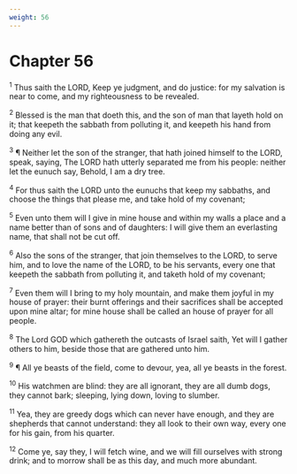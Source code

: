 ```yaml
---
weight: 56
---
```


# Chapter 56

<sup>1</sup> Thus saith the LORD, Keep ye judgment, and do justice: for my salvation is near to come, and my righteousness to be revealed. 

<sup>2</sup> Blessed is the man that doeth this, and the son of man that layeth hold on it; that keepeth the sabbath from polluting it, and keepeth his hand from doing any evil. 

<sup>3</sup> ¶ Neither let the son of the stranger, that hath joined himself to the LORD, speak, saying, The LORD hath utterly separated me from his people: neither let the eunuch say, Behold, I am a dry tree. 

<sup>4</sup> For thus saith the LORD unto the eunuchs that keep my sabbaths, and choose the things that please me, and take hold of my covenant; 

<sup>5</sup> Even unto them will I give in mine house and within my walls a place and a name better than of sons and of daughters: I will give them an everlasting name, that shall not be cut off. 

<sup>6</sup> Also the sons of the stranger, that join themselves to the LORD, to serve him, and to love the name of the LORD, to be his servants, every one that keepeth the sabbath from polluting it, and taketh hold of my covenant; 

<sup>7</sup> Even them will I bring to my holy mountain, and make them joyful in my house of prayer: their burnt offerings and their sacrifices shall be accepted upon mine altar; for mine house shall be called an house of prayer for all people. 

<sup>8</sup> The Lord GOD which gathereth the outcasts of Israel saith, Yet will I gather others to him, beside those that are gathered unto him. 

<sup>9</sup> ¶ All ye beasts of the field, come to devour, yea, all ye beasts in the forest. 

<sup>10</sup> His watchmen are blind: they are all ignorant, they are all dumb dogs, they cannot bark; sleeping, lying down, loving to slumber. 

<sup>11</sup> Yea, they are greedy dogs which can never have enough, and they are shepherds that cannot understand: they all look to their own way, every one for his gain, from his quarter. 

<sup>12</sup> Come ye, say they, I will fetch wine, and we will fill ourselves with strong drink; and to morrow shall be as this day, and much more abundant. 


